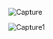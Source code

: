 ![Capture](https://github.com/feven2552/LGMVIP-Web-Task-2/assets/93426602/bfa5361a-4e43-4466-b777-a0e50e1ea412)


![Capture1](https://github.com/feven2552/LGMVIP-Web-Task-2/assets/93426602/ff20e1ab-bb24-4b87-bbd0-deb64b9dfa42)
